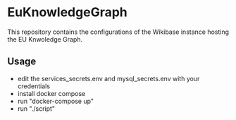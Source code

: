 # EuKnowledgeGraph

This repository contains the configurations of the Wikibase instance hosting the EU Knwoledge Graph.

## Usage

- edit the services_secrets.env and mysql_secrets.env with your credentials 
- install docker compose
- run "docker-compose up"
- run "./script"
